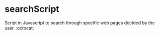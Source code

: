 # searchScript
Script in Javascript to search through specific web pages decided by the user.
:octocat:
